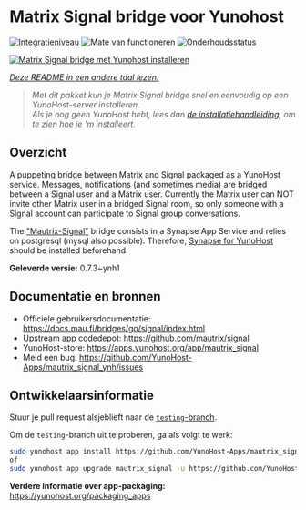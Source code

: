 <!--
NB: Deze README is automatisch gegenereerd door <https://github.com/YunoHost/apps/tree/master/tools/readme_generator>
Hij mag NIET handmatig aangepast worden.
-->

# Matrix Signal bridge voor Yunohost

[![Integratieniveau](https://apps.yunohost.org/badge/integration/mautrix_signal)](https://ci-apps.yunohost.org/ci/apps/mautrix_signal/)
![Mate van functioneren](https://apps.yunohost.org/badge/state/mautrix_signal)
![Onderhoudsstatus](https://apps.yunohost.org/badge/maintained/mautrix_signal)

[![Matrix Signal bridge met Yunohost installeren](https://install-app.yunohost.org/install-with-yunohost.svg)](https://install-app.yunohost.org/?app=mautrix_signal)

*[Deze README in een andere taal lezen.](./ALL_README.md)*

> *Met dit pakket kun je Matrix Signal bridge snel en eenvoudig op een YunoHost-server installeren.*  
> *Als je nog geen YunoHost hebt, lees dan [de installatiehandleiding](https://yunohost.org/install), om te zien hoe je 'm installeert.*

## Overzicht

A puppeting bridge between Matrix and Signal packaged as a YunoHost service. Messages, notifications (and sometimes media) are bridged between a Signal user and a Matrix user.
Currently the Matrix user can NOT invite other Matrix user in a bridged Signal room, so only someone with a Signal account can participate to Signal group conversations.

The ["Mautrix-Signal"](https://docs.mau.fi/bridges/go/signal/index.html) bridge consists in a Synapse App Service and relies on postgresql (mysql also possible). Therefore, [Synapse for YunoHost](https://github.com/YunoHost-Apps/synapse_ynh) should be installed beforehand.


**Geleverde versie:** 0.7.3~ynh1
## Documentatie en bronnen

- Officiele gebruikersdocumentatie: <https://docs.mau.fi/bridges/go/signal/index.html>
- Upstream app codedepot: <https://github.com/mautrix/signal>
- YunoHost-store: <https://apps.yunohost.org/app/mautrix_signal>
- Meld een bug: <https://github.com/YunoHost-Apps/mautrix_signal_ynh/issues>

## Ontwikkelaarsinformatie

Stuur je pull request alsjeblieft naar de [`testing`-branch](https://github.com/YunoHost-Apps/mautrix_signal_ynh/tree/testing).

Om de `testing`-branch uit te proberen, ga als volgt te werk:

```bash
sudo yunohost app install https://github.com/YunoHost-Apps/mautrix_signal_ynh/tree/testing --debug
of
sudo yunohost app upgrade mautrix_signal -u https://github.com/YunoHost-Apps/mautrix_signal_ynh/tree/testing --debug
```

**Verdere informatie over app-packaging:** <https://yunohost.org/packaging_apps>
